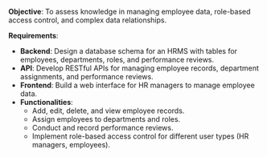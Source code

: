 **Objective**: To assess knowledge in managing employee data, role-based access control, and complex data relationships.

**Requirements**:
- **Backend**: Design a database schema for an HRMS with tables for employees, departments, roles, and performance reviews.
- **API**: Develop RESTful APIs for managing employee records, department assignments, and performance reviews.
- **Frontend**: Build a web interface for HR managers to manage employee data.
- **Functionalities**:
  - Add, edit, delete, and view employee records.
  - Assign employees to departments and roles.
  - Conduct and record performance reviews.
  - Implement role-based access control for different user types (HR managers, employees).

